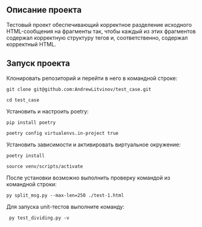 ## Описание проекта

Тестовый проект обеспечивающий корректное разделение исходного HTML-сообщения на фрагменты так, чтобы каждый из этих фрагментов содержал корректную структуру тегов и, соответственно, содержал корректный HTML.

## Запуск проекта

Клонировать репозиторий и перейти в него в командной строке:

```
git clone git@github.com:AndrewLitvinov/test_case.git
```

```
cd test_case
```

Установить и настроить poetry:

```
pip install poetry
```

```
poetry config virtualenvs.in-project true
```


Установить зависимости и активировать виртуальное окружение:


```
poetry install
```

```
source venv/scripts/activate
```

После установки возможно выполнить проверку командой из командной строки:

```
py split_msg.py --max-len=250 ./test-1.html
```


Для запуска unit-тестов выполните команду:

```
 py test_dividing.py -v
```